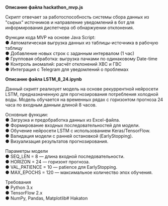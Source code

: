 **Описание файла hackathon_mvp.js**

Скрипт отвечает за работоспособность системы сбора данных из "сырых" источников и
направление уведомлений в бот для информирования диспетчера об обнаржуении
отклонения.

Функции кода MVP на основе Java Script:<br>
● Автоматическая выгрузка данных из таблицы-источника в рабочую таблицу<br>
● Добавление новых строк с заданным интервалом (1 час)<br>
● Групповая обработка: выгрузка пачками по одинаковому Date-time<br>
● Контроль аномалий: расчёт отклонений ХВС и ГВС<br>
● Интеграция с Telegram для уведомлений о проблемах<br>

**Описание файла LSTM_8_24.ipynb**

Данный скрипт реализует модель на основе рекуррентной нейросети LSTM,
предназначенную для прогнозирования потребления холодной воды.
Модель обучается на временных рядах с горизонтом прогноза 24 часа по входным
данным длиной 8 часов.

Основные функции:<br>
● Загрузка и предобработка данных из Excel-файла.<br>
● Формирование входных последовательностей для модели.<br>
● Обучение нейросети LSTM с использованием Keras/TensorFlow.<br>
● Валидация модели с ранней остановкой (EarlyStopping).<br>
● Визуализация результатов прогнозирования.

Параметры модели<br>
● SEQ_LEN = 8 — длина входной последовательности.<br>
● HORIZON = 24 — горизонт прогноза.<br>
● VAL_PATIENCE = 10 — patience для EarlyStopping.<br>
● MAX_EPOCHS = 120 — максимальное количество эпох обучения.<br>

Требования<br>
● Python 3.x<br>
● TensorFlow 2.x<br>
● NumPy, Pandas, Matplotlib# Hakaton
